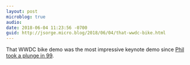 ```yaml
---
layout: post
microblog: true
audio: 
date: 2018-06-04 11:23:56 -0700
guid: http://jsorge.micro.blog/2018/06/04/that-wwdc-bike.html
---
```

That WWDC bike demo was the most impressive keynote demo since [Phil took a plunge in 99](https://www.youtube.com/watch?v=1MR4R5LdrJw).
